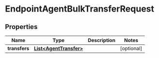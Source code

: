 

# EndpointAgentBulkTransferRequest


## Properties

| Name | Type | Description | Notes |
|------------ | ------------- | ------------- | -------------|
|**transfers** | [**List&lt;AgentTransfer&gt;**](AgentTransfer.md) |  |  [optional] |




